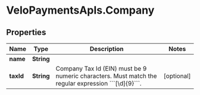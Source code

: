 # VeloPaymentsApIs.Company

## Properties
Name | Type | Description | Notes
------------ | ------------- | ------------- | -------------
**name** | **String** |  | 
**taxId** | **String** | Company Tax Id (EIN) must be 9 numeric characters. Must match the regular expression &#x60;&#x60;&#x60;[\\d]{9}&#x60;&#x60;&#x60;. | [optional] 


